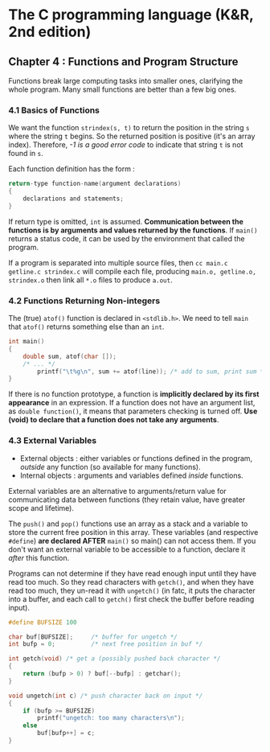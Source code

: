 The C programming language (K&R, 2nd edition)
=============================================

Chapter 4 : Functions and Program Structure
-------------------------------------------

Functions break large computing tasks into smaller ones, clarifying the whole
program. Many small functions are better than a few big ones.

### 4.1 Basics of Functions
We want the function `strindex(s, t)` to return the position in the string `s`
where the string `t` begins. So the returned position is positive (it's an array
index). Therefore, _-1 is a good error code_ to indicate that string `t` is not
found in `s`.

Each function definition has the form :
```C
return-type function-name(argument declarations)
{
    declarations and statements;
}
```
If return type is omitted, `int` is assumed. **Communication between the
functions is by arguments and values returned by the functions**.  If `main()`
returns a status code, it can be used by the environment that called the
program.

If a program is separated into multiple source files, then `cc main.c getline.c
strindex.c` will compile each file, producing `main.o, getline.o, strindex.o`
then link all `*.o` files to produce `a.out`.

### 4.2 Functions Returning Non-integers
The (true) `atof()` function is declared in `<stdlib.h>`. We need to tell `main`
that `atof()` returns something else than an `int`.
```C
int main()
{
    double sum, atof(char []);
    /* ... */
        printf("\t%g\n", sum += atof(line)); /* add to sum, print sum */
}
```
If there is no function prototype, a function is **implicitly declared by its
first appearance** in an expression. If a function does not have an argument
list, as `double function()`, it means that parameters checking is turned off.
**Use (void) to declare that a function does not take any arguments**.

### 4.3 External Variables
* External objects : either variables or functions defined in the program,
  _outside_ any function (so available for many functions).
* Internal objects : arguments and variables defined _inside_ functions.

External variables are an alternative to arguments/return value for
communicating data between functions (they retain value, have greater scope and
lifetime).

The `push()` and `pop()` functions use an array as a stack and a variable to
store the current free position in this array. These variables (and respective
`#define`) **are declared AFTER** `main()` so main() can not access them. If you
don't want an external variable to be accessible to a function, declare it
_after_ this function.

Programs can not determine if they have read enough input until they have read
too much. So they read characters with `getch()`, and when they have read too
much, they un-read it with `ungetch()` (in fatc, it puts the character into a
buffer, and each call to `getch()` first check the buffer before reading input).
```C
#define BUFSIZE 100

char buf[BUFSIZE];     /* buffer for ungetch */
int bufp = 0;          /* next free position in buf */

int getch(void) /* get a (possibly pushed back character */
{
    return (bufp > 0) ? buf[--bufp] : getchar();
}

void ungetch(int c) /* push character back on input */
{
    if (bufp >= BUFSIZE)
        printf("ungetch: too many characters\n");
    else
        buf[bufp++] = c;
}
```
